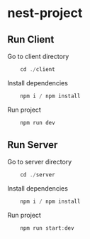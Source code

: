 # nest-project

## Run Client

Go to client directory

```javascript
    cd ./client
```

Install dependencies

```javascript
    npm i / npm install
```

Run project

```javascript
    npm run dev
```

## Run Server

Go to server directory

```javascript
    cd ./server
```

Install dependencies

```javascript
    npm i / npm install
```

Run project

```javascript
    npm run start:dev
```